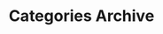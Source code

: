 ---
title: Categories Archive
layout: collection
collection: category
permalink: /categories/
entries_layout: grid
limit: 3
---